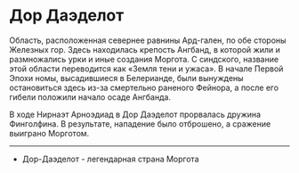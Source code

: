# Дор Даэделот

Область, расположенная севернее равнины Ард-гален, по обе стороны Железных гор.
Здесь находилась крепость Ангбанд, в которой жили и размножались урки и иные
создания Моргота. С синдского, название этой области переводится как «Земля
тени и ужаса». В начале Первой Эпохи номы, высадившиеся в Белерианде, были
вынуждены остановиться здесь из-за смертельно раненого Фейнора, а после его
гибели положили начало осаде Ангбанда.

В ходе Нирнаэт Арноэдиад в Дор Даэделот прорвалась дружина Финголфина.
В результате, нападение было отброшено, а сражение выиграно Морготом.

----

* Дор-Даэделот - легендарная страна Моргота
